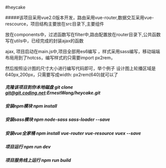 #heycake  


#####该项目采用vue2.0版本开发，路由采用vue-router,数据交互采用vue-rescource，项目结构主要放在src目录下,主要组件

放在components中，过滤函数写在filter中,路由配置放在router目录下,公共函数写在utils中，已经完成的封装ajax的函数
 
ajax, 项目启动在main.js中,项目全部用es6编写 ，样式采用sass编写，移动端端布局用到了hotcss，编写样式的只需要import px2rem，

然后按照设计图的尺寸大小进行编写代码即可，举个例子 设计图上轮播区域是640px,200px，只需要写成width: px2rem(640)就可以了


##### 克隆该项目到你本地磁盘   git clone git@git.coding.net:ErnestWang/heycake.git

##### 安装npm模块      npm install 

##### 安装sass模块     npm node-sass  sass-loader  --save

##### 安装vue全家桶    npm install vue-router vue-resource vuex --save


##### 项目运行    npm run dev


##### 项目服务线上运行  npm run build 


